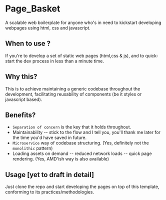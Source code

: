 # Page_Basket

A scalable web boilerplate for anyone who's in need to kickstart developing webpages using html, css and javascript. 

## When to use ?
If you're to develop a set of static web pages (html,css & js), and to quick-start the dev process in less than a minute time.

## Why this?

This is to achieve maintaining a generic codebase throughout the development, facilitating reusability of components (be it styles or javascript based).

## Benefits?

* `Separation of concern` is the key that it holds throughout.
* Maintainability -- stick to the flow and I tell you, you'll thank me later for the time you'd have saved in future.
* `Microservice` way of codebase structuring. (Yes, definitely not the `monolithic` pattern)
* Loading assets on demand -- reduced network loads -- quick page rendering. (Yes, AMD'ish way is also available)

## Usage [yet to draft in detail]

Just clone the repo and start developing the pages on top of this template, conforming to its practices/methodologies.